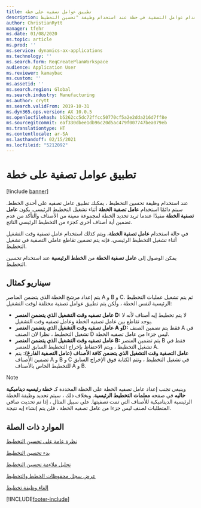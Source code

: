 ```yaml
---
title: تطبيق عوامل تصفية على خطة
description: يشرح هذا الموضوع كيفية استخدام عوامل التصفية في خطة عند استخدام وظيفة "تحسين التخطيط".
author: ChristianRytt
manager: tfehr
ms.date: 01/08/2020
ms.topic: article
ms.prod: ''
ms.service: dynamics-ax-applications
ms.technology: ''
ms.search.form: ReqCreatePlanWorkspace
audience: Application User
ms.reviewer: kamaybac
ms.custom: ''
ms.assetid: ''
ms.search.region: Global
ms.search.industry: Manufacturing
ms.author: crytt
ms.search.validFrom: 2019-10-31
ms.dyn365.ops.version: AX 10.0.5
ms.openlocfilehash: b5262cc5dc72ffcc50770cf5a2e2dda216d7ff8e
ms.sourcegitcommit: eaf330dbee1db96c20d5ac479f007747bea079eb
ms.translationtype: HT
ms.contentlocale: ar-SA
ms.lasthandoff: 02/15/2021
ms.locfileid: "5212092"
---
```

# <a name="apply-filters-to-a-plan"></a>تطبيق عوامل تصفية على خطة

[!include [banner](../../includes/banner.md)]

عند استخدام وظيفة تحسين التخطيط ، يمكنك تطبيق عامل تصفيه علي أحدي الخطط. سيتم دائمًا استخدام **عامل تصفية الخطة** أثناء تشغيل التخطيط الرئيسي. يكون **عامل تصفية الخطة** مفيدًا عندما تريد تحديد الخطة لمجموعة معينة من الأصناف والتأكد من عدم تضمين أية أصناف أخرى كجزء من التخطيط الرئيسي الناتج.

في حالة استخدام **عامل تصفية الخطة**، ويتم كذلك استخدام عامل تصفية وقت التشغيل أثناء تشغيل التخطيط الرئيسي، فإنه يتم تضمين تقاطع عاملي التصفية في تشغيل التخطيط.

يمكن الوصول إلى **عامل تصفية الخطة** من **الخطط الرئيسية** عند استخدام تحسين التخطيط.

## <a name="example-scenario"></a>سيناريو كمثال

يتم إعداد مرشح الخطة الذي يتضمن العناصر A و B و C. ثم يتم تشغيل عمليات التخطيط الرئيسية لنفس الخطة ، ولكن يتم تطبيق عوامل تصفية مختلفة لوقت التشغيل:

- **عامل تصفيه وقت التشغيل الذي يتضمن العنصر D:** لا يتم تخطيط إيه أصناف لأنه لا يوجد تقاطع بين عامل تصفيه الخطة وعامل تصفيه وقت التشغيل.
- **عامل تصفيه وقت التشغيل الذي يتضمن العنصر A وD:** فقط يتم تضمين الصنف A في تشغيل التخطيط ، نظرا لان الصنف D ليس جزءا من عامل تصفيه الخطة.
- **عامل تصفيه وقت التشغيل الذي يتضمن العنصر B:** يتم تضمين العنصر B فقط في تشغيل التخطيط ، ويتم الاحتفاظ بإخراج التخطيط السابق للعنصر A.
- **عامل التصفية وقت التشغيل الذي يتضمن كافة الأصناف (عامل التصفية الفارغ):** يتم تضمين الأصناف A و B و C في تشغيل التخطيط ، وتتم الكتابة فوق الإخراج السابق للتخطيط الخاص بالأصناف A و B.

> [!NOTE]
> وينبغي تجنب إعداد عامل تصفيه الخطة علي الخطة المحددة كـ **خطة رئيسيه ديناميكية حاليه** في صفحه **معلمات التخطيط الرئيسية**. وبخلاف ذلك ، سيتم تحديد وظيفة الخطة الرئيسية الديناميكية للأصناف التي تمت تصفيتها. على سبيل المثال ، إذا تم تحديث صافي المتطلبات لصنف ليس جزءا من عامل تصفيه الخطة ، فلن يتم إنشاء إيه نتيجة.

## <a name="related-resources"></a>الموارد ذات الصلة

[نظرة عامة على تحسين التخطيط‬](planning-optimization-overview.md)

[بدء تحسين التخطيط](get-started.md)

[تحليل ملاءمة تحسين التخطيط](planning-optimization-fit-analysis.md)

[عرض سجل محفوظات الخطط والتخطيط](plan-history-logs.md)

[إلغاء وظيفة تخطيط](cancel-planning-job.md)


[!INCLUDE[footer-include](../../../includes/footer-banner.md)]